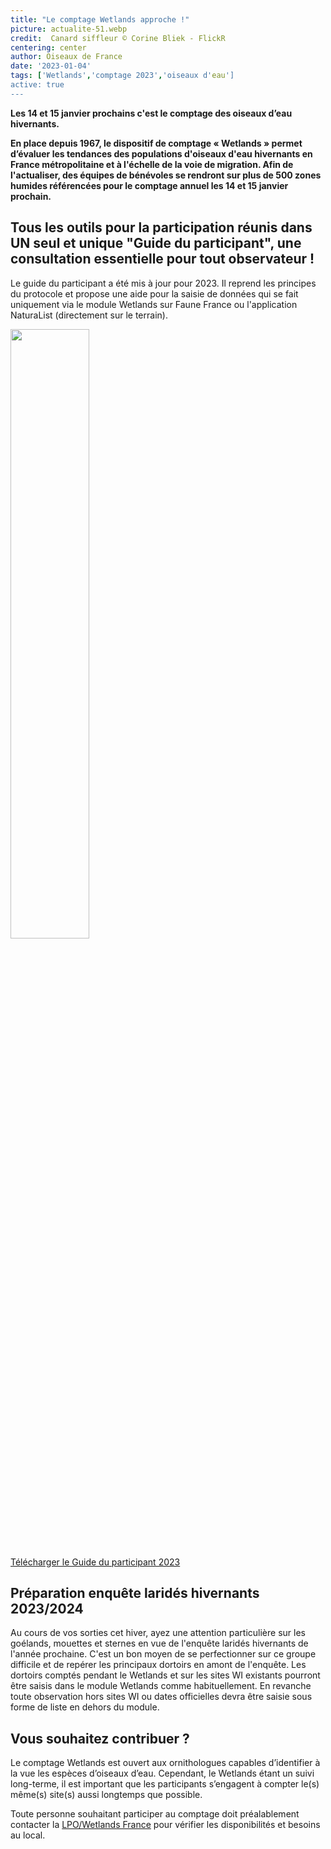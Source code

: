 ```yaml
---
title: "Le comptage Wetlands approche !"
picture: actualite-51.webp
credit:  Canard siffleur © Corine Bliek - FlickR
centering: center
author: Oiseaux de France
date: '2023-01-04'
tags: ['Wetlands','comptage 2023','oiseaux d'eau']
active: true
---
```


**Les 14 et 15 janvier prochains c'est le comptage des oiseaux d’eau hivernants.**

**En place depuis 1967, le dispositif de comptage « Wetlands » permet d’évaluer les tendances des populations d'oiseaux d'eau hivernants en France métropolitaine et à l'échelle de la voie de migration. Afin de l'actualiser, des équipes de bénévoles se rendront sur plus de 500 zones humides référencées pour le comptage annuel les 14 et 15 janvier prochain.**


## Tous les outils pour la participation réunis dans UN seul et unique "Guide du participant", une consultation essentielle pour tout observateur !

Le guide du participant a été mis à jour pour 2023. Il reprend les principes du protocole et propose une aide pour la saisie de données qui se fait uniquement via le module Wetlands sur Faune France ou l'application NaturaList (directement sur le terrain).


<img class="InformativePagePicture" style="width: 50%" src="/news/actualite-51-couv-guide-participant-2023.webp"/><span class="InformativePagePictureLegend"></span>


<div style="align-center"><a href="https://www.lpo.fr/content/download/12609/file/Guide%20de%20saisie%20des%20donn%C3%A9es%20Wetlands_participants%202023.pdf?inLanguage=fre-FR"  target="_blank" class="v-btn v-btn--is-elevated  elevation-2 v-size--default success">Télécharger le Guide du participant 2023</a></div>

## Préparation enquête laridés hivernants 2023/2024

Au cours de vos sorties cet hiver, ayez une attention particulière sur les goélands, mouettes et sternes en vue de l'enquête laridés hivernants de l'année prochaine. C'est un bon moyen de se perfectionner sur ce groupe difficile et de repérer les principaux dortoirs en amont de l'enquête. Les dortoirs comptés pendant le Wetlands et sur les sites WI existants pourront être saisis dans le module Wetlands comme habituellement. En revanche toute observation hors sites WI ou dates officielles devra être saisie sous forme de liste en dehors du module.

## Vous souhaitez contribuer ?

Le comptage Wetlands est ouvert aux ornithologues capables d’identifier à la vue les espèces d’oiseaux d’eau. Cependant, le Wetlands étant un suivi long-terme, il est important que les participants s’engagent à compter le(s) même(s) site(s) aussi longtemps que possible.

Toute personne souhaitant participer au comptage doit préalablement contacter la [LPO/Wetlands France](mailto:wetlands-france@lpo.fr) pour vérifier les disponibilités et besoins au local.